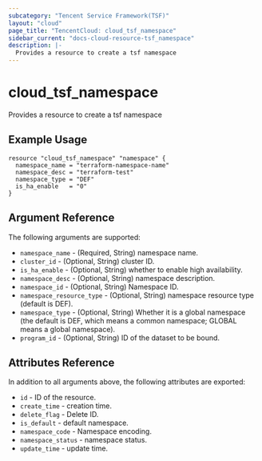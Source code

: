 ```yaml
---
subcategory: "Tencent Service Framework(TSF)"
layout: "cloud"
page_title: "TencentCloud: cloud_tsf_namespace"
sidebar_current: "docs-cloud-resource-tsf_namespace"
description: |-
  Provides a resource to create a tsf namespace
---
```


# cloud_tsf_namespace

Provides a resource to create a tsf namespace

## Example Usage

```hcl
resource "cloud_tsf_namespace" "namespace" {
  namespace_name = "terraform-namespace-name"
  namespace_desc = "terraform-test"
  namespace_type = "DEF"
  is_ha_enable   = "0"
}
```

## Argument Reference

The following arguments are supported:

* `namespace_name` - (Required, String) namespace name.
* `cluster_id` - (Optional, String) cluster ID.
* `is_ha_enable` - (Optional, String) whether to enable high availability.
* `namespace_desc` - (Optional, String) namespace description.
* `namespace_id` - (Optional, String) Namespace ID.
* `namespace_resource_type` - (Optional, String) namespace resource type (default is DEF).
* `namespace_type` - (Optional, String) Whether it is a global namespace (the default is DEF, which means a common namespace; GLOBAL means a global namespace).
* `program_id` - (Optional, String) ID of the dataset to be bound.

## Attributes Reference

In addition to all arguments above, the following attributes are exported:

* `id` - ID of the resource.
* `create_time` - creation time.
* `delete_flag` - Delete ID.
* `is_default` - default namespace.
* `namespace_code` - Namespace encoding.
* `namespace_status` - namespace status.
* `update_time` - update time.


